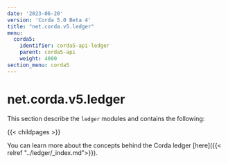 ```yaml
---
date: '2023-06-20'
version: 'Corda 5.0 Beta 4'
title: "net.corda.v5.ledger"
menu:
  corda5:
    identifier: corda5-api-ledger
    parent: corda5-api
    weight: 4000
section_menu: corda5
---
```

# net.corda.v5.ledger

This section describe the `ledger` modules and contains the following:

{{< childpages >}}

You can learn more about the concepts behind the Corda ledger [here]({{< relref "../ledger/_index.md">}}).